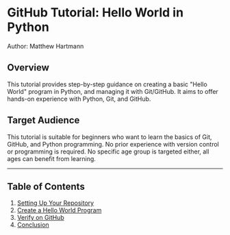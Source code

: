 # GitHub Tutorial: Hello World in Python

Author: Matthew Hartmann

## Overview

This tutorial provides step-by-step guidance on creating a basic "Hello World" program in Python, and managing it with Git/GitHub. It aims to offer hands-on experience with Python, Git, and GitHub.

## Target Audience

This tutorial is suitable for beginners who want to learn the basics of Git, GitHub, and Python programming. No prior experience with version control or programming is required. No specific age group is targeted either, all ages can benefit from learning.

---

## Table of Contents

1. [Setting Up Your Repository](#setting-up-your-repository.md)
2. [Create a Hello World Program](#create-a-hello-world-program.md)
3. [Verify on GitHub](#verify-on-github)
4. [Conclusion](#conclusion)
